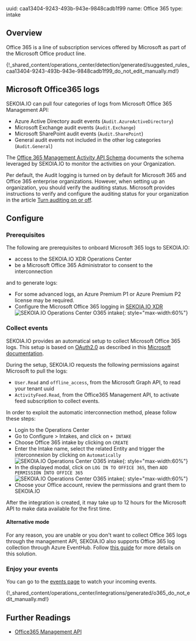 uuid: caa13404-9243-493b-943e-9848cadb1f99
name: Office 365
type: intake

## Overview

Office 365 is a line of subscription services offered by Microsoft as part of the Microsoft Office product line.

{!_shared_content/operations_center/detection/generated/suggested_rules_caa13404-9243-493b-943e-9848cadb1f99_do_not_edit_manually.md!}


## Microsoft Office365 logs

SEKOIA.IO can pull four categories of logs from Microsoft Office 365 Management API:

- Azure Active Directory audit events (`Audit.AzureActiveDirectory`)
- Microsoft Exchange audit events (`Audit.Exchange`)
- Microsoft SharePoint audit events (`Audit.SharePoint`)
- General audit events not included in the other log categories (`Audit.General`)

The [Office 365 Management Activity API Schema](https://docs.microsoft.com/en-us/office/office-365-management-api/office-365-management-activity-api-schema) documents the schema leveraged by SEKOIA.IO to monitor the activities on your Organization. 

Per default, the Audit logging is turned on by default for Microsoft 365 and Office 365 enterprise organizations. However, when setting up an organization, you should verify the auditing status. Microsoft provides instructions to verify and configure the auditing status for your organization in the article [Turn auditing on or off](https://docs.microsoft.com/en-us/microsoft-365/compliance/turn-audit-log-search-on-or-off).

## Configure

### Prerequisites

The following are prerequisites to onboard Microsoft 365 logs to SEKOIA.IO:

- access to the SEKOIA.IO XDR Operations Center 
- be a Microsoft Office 365 Administrator to consent to the interconnection

and to generate logs:

- For some advanced logs, an Azure Premium P1 or Azure Premium P2 license may be required.
- Configure the Microsoft Office 365 logging in [SEKOIA.IO XDR](https://app.sekoia.io/operations/intakes/new)
![SEKOIA.IO Operations Center O365 intake](/assets/operation_center/integration_catalog/cloud_and_saas/o365/tenant_o365.png){: style="max-width:60%"}

### Collect events

SEKOIA.IO provides an automatical setup to collect Microsoft Office 365 logs.
This setup is based on [OAuth2.0](https://oauth.net/2/) as described in this [Microsoft documentation](https://docs.microsoft.com/en-us/azure/active-directory/develop/v2-oauth2-client-creds-grant-flow#first-case-access-token-request-with-a-shared-secret).

During the setup, SEKOIA.IO requests the following permissions against Microsoft to pull the logs:

- `User.Read` and `offline_access`, from the Microsoft Graph API, to read your tenant uuid
- `ActivityFeed.Read`, from the Office365 Management API, to activate feed subscription to collect events.

In order to exploit the automatic interconnection method, please follow these steps:

- Login to the Operations Center
- Go to Configure > Intakes, and click on `+ INTAKE`
- Choose Office 365 intake by clicking on `CREATE`
- Enter the Intake name, select the related Entity and trigger the interconnexion by clicking on `Automatically`
![SEKOIA.IO Operations Center O365 intake](/assets/operation_center/integration_catalog/cloud_and_saas/o365/intake_creation_o365.png){: style="max-width:60%"}
- In the displayed modal, click on `LOG IN TO OFFICE 365`, then `ADD PERMISSION INTO OFFICE 365`
![SEKOIA.IO Operations Center O365 intake](/assets/operation_center/integration_catalog/cloud_and_saas/o365/intake_creation_o365_access.png){: style="max-width:60%"}
- Choose your Office account, review the permissions and grant them to SEKOIA.IO

After the integration is created, it may take up to 12 hours for the Microsoft API to make data available for the first time.


#### Alternative mode

For any reason, you are unable or you don't want to collect Office 365 logs through the management API,
SEKOIA.IO also supports Office 365 log collection through Azure EventHub. Follow [this guide](o365_appendix.md) for more details on this solution.


### Enjoy your events

You can go to the [events page](https://app.sekoia.io/operations/events) to watch your incoming events.

{!_shared_content/operations_center/integrations/generated/o365_do_not_edit_manually.md!}


## Further Readings
- [Office365 Management API](https://docs.microsoft.com/en-us/office/office-365-management-api/)
